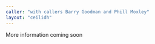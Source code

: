 ```yaml
---
caller: "with callers Barry Goodman and Phill Moxley"
layout: "ceilidh"
---
```



More information coming soon
